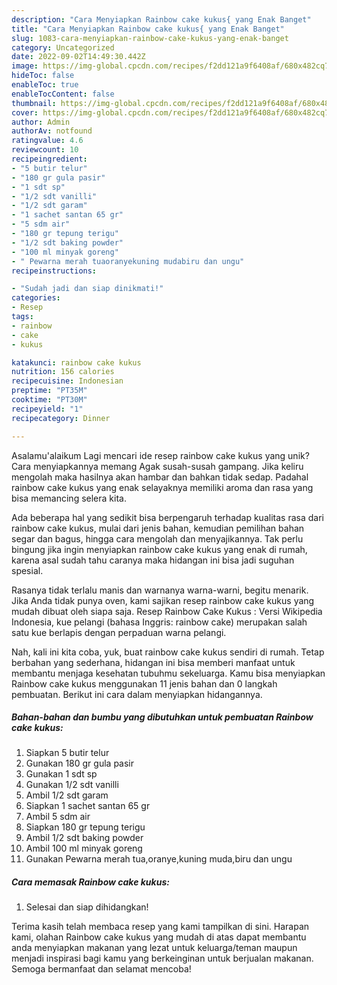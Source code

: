 ```yaml
---
description: "Cara Menyiapkan Rainbow cake kukus{ yang Enak Banget"
title: "Cara Menyiapkan Rainbow cake kukus{ yang Enak Banget"
slug: 1083-cara-menyiapkan-rainbow-cake-kukus-yang-enak-banget
category: Uncategorized
date: 2022-09-02T14:49:30.442Z
image: https://img-global.cpcdn.com/recipes/f2dd121a9f6408af/680x482cq70/rainbow-cake-kukus-foto-resep-utama.jpg
hideToc: false
enableToc: true
enableTocContent: false
thumbnail: https://img-global.cpcdn.com/recipes/f2dd121a9f6408af/680x482cq70/rainbow-cake-kukus-foto-resep-utama.jpg
cover: https://img-global.cpcdn.com/recipes/f2dd121a9f6408af/680x482cq70/rainbow-cake-kukus-foto-resep-utama.jpg
author: Admin
authorAv: notfound
ratingvalue: 4.6
reviewcount: 10
recipeingredient:
- "5 butir telur"
- "180 gr gula pasir"
- "1 sdt sp"
- "1/2 sdt vanilli"
- "1/2 sdt garam"
- "1 sachet santan 65 gr"
- "5 sdm air"
- "180 gr tepung terigu"
- "1/2 sdt baking powder"
- "100 ml minyak goreng"
- " Pewarna merah tuaoranyekuning mudabiru dan ungu"
recipeinstructions:

- "Sudah jadi dan siap dinikmati!"
categories:
- Resep
tags:
- rainbow
- cake
- kukus

katakunci: rainbow cake kukus 
nutrition: 156 calories
recipecuisine: Indonesian
preptime: "PT35M"
cooktime: "PT30M"
recipeyield: "1"
recipecategory: Dinner

---
```



Asalamu'alaikum Lagi mencari ide resep rainbow cake kukus yang unik? Cara menyiapkannya memang Agak susah-susah gampang. Jika keliru mengolah maka hasilnya akan hambar dan bahkan tidak sedap. Padahal rainbow cake kukus yang enak selayaknya memiliki aroma dan rasa yang bisa memancing selera kita.


Ada beberapa hal yang sedikit bisa berpengaruh terhadap kualitas rasa dari rainbow cake kukus, mulai dari jenis bahan, kemudian pemilihan bahan segar dan bagus, hingga cara mengolah dan menyajikannya. Tak perlu bingung jika ingin menyiapkan rainbow cake kukus yang enak di rumah, karena asal sudah tahu caranya maka hidangan ini bisa jadi suguhan spesial.

Rasanya tidak terlalu manis dan warnanya warna-warni, begitu menarik. Jika Anda tidak punya oven, kami sajikan resep rainbow cake kukus yang mudah dibuat oleh siapa saja. Resep Rainbow Cake Kukus : Versi Wikipedia Indonesia, kue pelangi (bahasa Inggris: rainbow cake) merupakan salah satu kue berlapis dengan perpaduan warna pelangi.


Nah, kali ini kita coba, yuk, buat rainbow cake kukus sendiri di rumah. Tetap berbahan yang sederhana, hidangan ini bisa memberi manfaat untuk membantu menjaga kesehatan tubuhmu sekeluarga. Kamu bisa menyiapkan Rainbow cake kukus menggunakan 11 jenis bahan dan 0 langkah pembuatan. Berikut ini cara dalam menyiapkan hidangannya.

<!--inarticleads1-->

##### Bahan-bahan dan bumbu yang dibutuhkan untuk pembuatan Rainbow cake kukus:

1. Siapkan 5 butir telur
1. Gunakan 180 gr gula pasir
1. Gunakan 1 sdt sp
1. Gunakan 1/2 sdt vanilli
1. Ambil 1/2 sdt garam
1. Siapkan 1 sachet santan 65 gr
1. Ambil 5 sdm air
1. Siapkan 180 gr tepung terigu
1. Ambil 1/2 sdt baking powder
1. Ambil 100 ml minyak goreng
1. Gunakan  Pewarna merah tua,oranye,kuning muda,biru dan ungu




<!--inarticleads2-->

##### Cara memasak Rainbow cake kukus:


1. Selesai dan siap dihidangkan!



Terima kasih telah membaca resep yang kami tampilkan di sini. Harapan kami, olahan Rainbow cake kukus yang mudah di atas dapat membantu anda menyiapkan makanan yang lezat untuk keluarga/teman maupun menjadi inspirasi bagi kamu yang berkeinginan untuk berjualan makanan. Semoga bermanfaat dan selamat mencoba!
